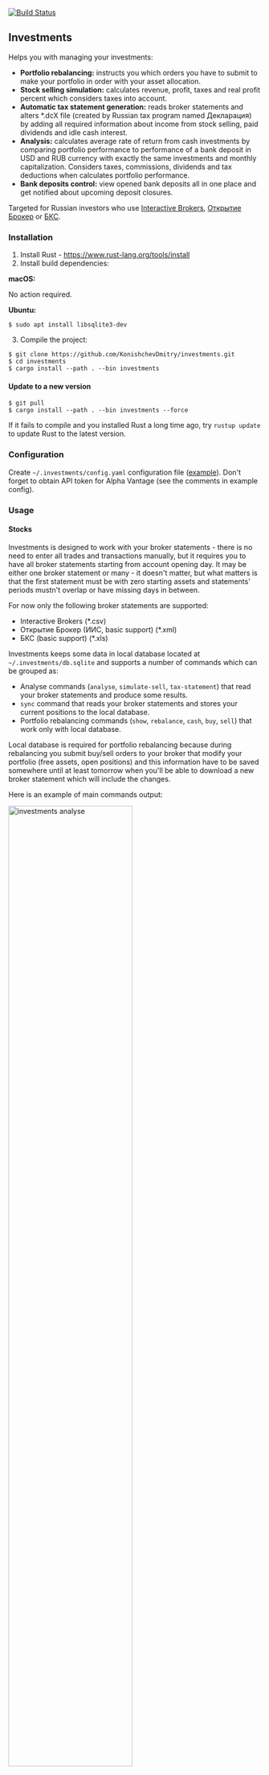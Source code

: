 [![Build Status](https://travis-ci.com/KonishchevDmitry/investments.svg?branch=master)](https://travis-ci.com/KonishchevDmitry/investments)

## Investments

Helps you with managing your investments:
* **Portfolio rebalancing:** instructs you which orders you have to submit to make your portfolio in order with your asset
  allocation.
* **Stock selling simulation:** calculates revenue, profit, taxes and real profit percent which considers taxes into
  account.
* **Automatic tax statement generation:** reads broker statements and alters *.dcX file (created by Russian tax program named
  Декларация) by adding all required information about income from stock selling, paid dividends and idle cash interest.
* **Analysis:** calculates average rate of return from cash investments by comparing portfolio performance to
  performance of a bank deposit in USD and RUB currency with exactly the same investments and monthly capitalization.
  Considers taxes, commissions, dividends and tax deductions when calculates portfolio performance.
* **Bank deposits control:** view opened bank deposits all in one place and get notified about upcoming deposit closures.

Targeted for Russian investors who use [Interactive Brokers](http://interactivebrokers.com),
[Открытие Брокер](https://open-broker.ru) or [БКС](https://broker.ru/).

### Installation

1. Install Rust - https://www.rust-lang.org/tools/install
2. Install build dependencies:

**macOS:**

No action required.

**Ubuntu:**

```
$ sudo apt install libsqlite3-dev
```

3. Compile the project:
```
$ git clone https://github.com/KonishchevDmitry/investments.git
$ cd investments
$ cargo install --path . --bin investments
```

#### Update to a new version

```
$ git pull
$ cargo install --path . --bin investments --force
```

If it fails to compile and you installed Rust a long time ago, try `rustup update` to update Rust to the latest version.

### Configuration

Create `~/.investments/config.yaml` configuration file ([example](config-example.yaml)). Don't forget to obtain API
token for Alpha Vantage (see the comments in example config).

### Usage

#### Stocks

Investments is designed to work with your broker statements - there is no need to enter all trades and transactions
manually, but it requires you to have all broker statements starting from account opening day. It may be either one
broker statement or many - it doesn't matter, but what matters is that the first statement must be with zero starting
assets and statements' periods mustn't overlap or have missing days in between.

For now only the following broker statements are supported:
* Interactive Brokers (*.csv)
* Открытие Брокер (ИИС, basic support) (*.xml)
* БКС (basic support) (*.xls)

Investments keeps some data in local database located at `~/.investments/db.sqlite` and supports a number of commands
which can be grouped as:
* Analyse commands (`analyse`, `simulate-sell`, `tax-statement`) that read your broker statements and produce some
  results.
* `sync` command that reads your broker statements and stores your current positions to the local database.
* Portfolio rebalancing commands (`show`, `rebalance`, `cash`, `buy`, `sell`) that work only with local database.

Local database is required for portfolio rebalancing because during rebalancing you submit buy/sell orders to your
broker that modify your portfolio (free assets, open positions) and this information have to be saved somewhere until at
least tomorrow when you'll be able to download a new broker statement which will include the changes.

Here is an example of main commands output:

<img src="/images/analyse.png?raw=true" width="70%" height="70%" alt="investments analyse" title="investments analyse">

![investments simulate-sell](/images/simulate-sell.png?raw=true "investments simulate-sell")

![investments tax-statement](/images/tax-statement.png?raw=true "investments tax-statement")

The screenshots are blurred for privacy reasons since they require a real broker statement, but I can emulate `sync`
command by executing the following commands with a random fake data to provide a full example of `show` and `rebalance`
commands:
```
$ investments buy ib 100 VTI 4000
$ investments buy ib 30 VXUS 4000
$ investments buy ib 40 BND 4000
$ investments buy ib 60 BNDX 4000
```

With these commands executed and provided example config we'll get the following results for `show` and `rebalance`
commands:

![investments show](/images/show.png?raw=true "investments show")

![investments rebalance](/images/rebalance.png?raw=true "investments rebalance")

Rebalancing actions in this case are assumed to be the following:
1. View the instructions: `investments rebalance`
2. Buy 50 VXUS using broker's terminal, got `$current_assets` left on your account
3. Commit the results: `investments buy ib 50 VXUS $current_assets`
4. View the instructions: `investments rebalance`
5. Buy 12 BNDX using broker's terminal, got `$current_assets` left on your account
6. Commit the results: `investments buy ib 12 BNDX $current_assets`
7. View the instructions: `investments rebalance`
8. Buy 9 BND using broker's terminal, got `$current_assets` left on your account
9. Commit the results: `investments buy ib 9 BND $current_assets`
10. View the result: `investments show`

This iterative trading is not required - you can look at the results of `investments rebalance` and submit all orders at
once, but it leaves a chance to spend more than you supposed to in case of highly volatile market. In practice, the
simplest strategy here in case of relatively small price of all stocks - submit all orders except the last (one / two /
few), commit the current result, execute `investments rebalance` and submit the rest.

#### Deposits

Deposits are controlled via `deposits` command. You register your opened deposits in the configuration file and then
execute `investments deposits` to view them all in one place:

```
$ investments deposits

                            Open deposits

 Open date   Close date    Name     Amount   Interest  Current amount
 19.06.2019  19.03.2020  Тинькофф  465,000₽         7     473,343.49₽
 21.06.2019  21.06.2020  Тинькофф  200,000₽       7.5     203,763.08₽
                                   665,000₽               677,106.57₽
```

This command has a cron mode (`investments deposits --cron`) which you can use in combination with
`notify_deposit_closing_days` configuration option. For example, if you create a cron job and configure it to send the
command output to your email, then on 11.06.2020 having `notify_deposit_closing_days: 10` you get an email with the
following contents:

```
The following deposits are about to close:
* 21.06.2020 Тинькофф: 200,000₽ -> 215,570.51₽

The following deposits are closed:
* 19.03.2020 Тинькофф: 465,000₽ -> 490,013.27₽
```


### Recommendations

Download broker statements periodically and run the tool against them to be sure that it's still able to parse them and
won't fail when you'll need it.

Generate tax statement in the beginning of March. Interactive Brokers sometimes adds corrections to their mid-February
statements and if you generate tax statement earlier, it may contain inaccurate data.


### Unsupported features

The program supports only those cases which I saw in my broker statements (or statements sent to me by my friends), which I assured to be handled properly and wrote regression tests for. For example, the following aren't supported yet:
* Bonds
* Futures
* Stock split
* Currencies other than USD and RUB


### Denial of responsibility

The project is developed as a pet project, mainly for my personal use. The code is written in a way that if it finds
something unusual in broker statement it returns an error and doesn't try to pass through the error to avoid the case
when it will get you to misleading results, so there are many cases that it's not able to handle yet and I can't
guarantee that I'll find a free time to support your specific case.
